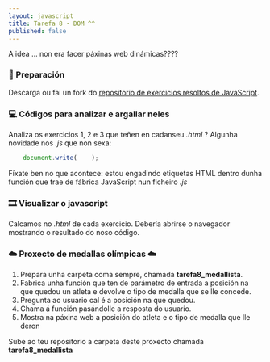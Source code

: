 ```yaml
---
layout: javascript
title: Tarefa 8 - DOM ^^
published: false
---
```


A idea ... non era facer páxinas web dinámicas????

### 🧺 Preparación

Descarga ou fai un fork do [repositorio de exercicios resoltos de JavaScript](https://github.com/irocho/exerciciosJavascript).

### 💻 Códigos para analizar e argallar neles

Analiza os exercicios 1, 2 e 3 que teñen en cadanseu *.html* ? Algunha novidade nos  *.js*  que non sexa:

```js
    document.write(    );
```

 Fíxate ben no que acontece: estou engadindo etiquetas HTML dentro dunha función que trae de fábrica JavaScript nun ficheiro *.js*

### 🎞 Visualizar o javascript

Calcamos no *.html*  de cada exercicio. Debería abrirse o navegador mostrando o resultado do noso código.

### ☁️   Proxecto de medallas olímpicas  ☁️

1. Prepara unha carpeta coma sempre, chamada **tarefa8_medallista**.
2. Fabrica unha función que ten de parámetro  de entrada a posición na que quedou un atleta e devolve o tipo de medalla que se lle concede.
3. Pregunta ao usuario cal é a posición na que quedou.
4. Chama á función pasándolle a resposta do usuario.
5. Mostra na páxina web a posición do atleta e  o tipo de medalla que lle deron

Sube ao teu repositorio a carpeta deste proxecto chamada **tarefa8_medallista**
